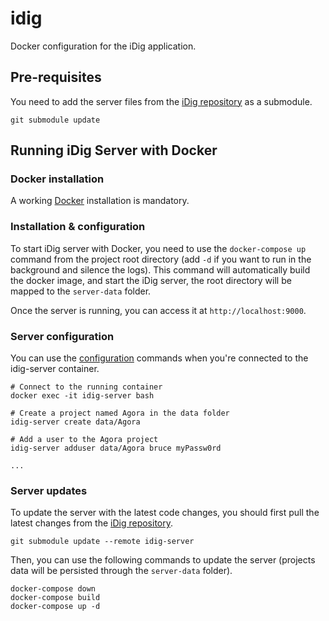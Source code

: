 # idig

Docker configuration for the iDig application.

## Pre-requisites

You need to add the server files from the [iDig repository](https://github.com/ascsadl/idig-server) as a submodule.

`git submodule update`

## Running iDig Server with Docker

### Docker installation

A working [Docker](https://docs.docker.com/engine/install/) installation is mandatory.

### Installation & configuration

To start iDig server with Docker, you need to use the `docker-compose up` command from the project root directory (add `-d` if you want to run in the background and silence the logs). This command will automatically build the docker image, and start the iDig server, the root directory will be mapped to the `server-data` folder.

Once the server is running, you can access it at `http://localhost:9000`.

### Server configuration

You can use the [configuration](#configuration) commands when you're connected to the idig-server container.

```
# Connect to the running container
docker exec -it idig-server bash

# Create a project named Agora in the data folder
idig-server create data/Agora

# Add a user to the Agora project
idig-server adduser data/Agora bruce myPassw0rd

...
```

### Server updates

To update the server with the latest code changes, you should first pull the latest changes from the [iDig repository](https://github.com/ascsadl/idig-server).

`git submodule update --remote idig-server`

Then, you can use the following commands to update the server (projects data will be persisted through the `server-data` folder).

```
docker-compose down
docker-compose build
docker-compose up -d
```
